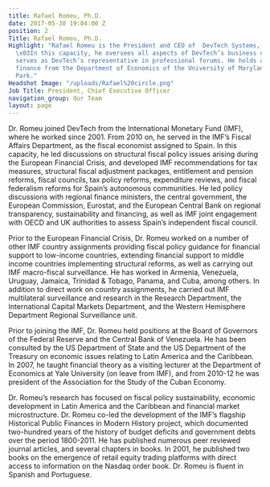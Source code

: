 ```yaml
---
title: Rafael Romeu, Ph.D.
date: 2017-05-30 19:04:00 Z
position: 2
Title: Rafael Romeu, Ph.D.
Highlight: "Rafael Romeu is the President and CEO of  DevTech Systems, Inc., (DevTech).
  \x03In this capacity, he oversees all aspects of DevTech’s business operations and
  serves as DevTech’s representative in professional forums. He holds a Ph.D. in international
  finance from the Department of Economics of the University of Maryland, \x03College
  Park."
Headshot Image: "/uploads/Rafael%20circle.png"
Job Title: President, Chief Executive Officer
navigation_group: Our Team
layout: page
---
```


Dr. Romeu joined DevTech from the International Monetary Fund (IMF), where he worked since 2001. From 2010 on, he served in the IMF’s Fiscal Affairs Department, as the fiscal economist assigned to Spain.   In this capacity, he led discussions on structural fiscal policy issues arising during the European Financial Crisis, and developed IMF recommendations for tax measures, structural fiscal adjustment packages, entitlement and pension reforms, fiscal councils, tax policy reforms, expenditure reviews, and fiscal federalism reforms for Spain’s autonomous communities. He led policy discussions with regional finance ministers, the central government, the European Commission, Eurostat, and the European Central Bank on regional transparency, sustainability and financing, as well as IMF joint engagement with OECD and UK authorities to assess Spain’s independent fiscal council.

Prior to the European Financial Crisis, Dr. Romeu worked on a number of other IMF country assignments providing fiscal policy guidance for financial support to low-income countries, extending financial support to middle income countries implementing structural reforms, as well as carrying out IMF macro-fiscal surveillance. He has worked in Armenia, Venezuela, Uruguay, Jamaica, Trinidad & Tobago, Panama, and Cuba, among others. In addition to direct work on country assignments, he carried out IMF multilateral surveillance and research in the Research Department, the International Capital Markets Department, and the Western Hemisphere Department Regional Surveillance unit.

Prior to joining the IMF, Dr. Romeu held positions at the Board of Governors of the Federal Reserve and the Central Bank of Venezuela. He has been consulted by the US Department of State and the US Department of the Treasury on economic issues relating to Latin America and the Caribbean. In 2007, he taught financial theory as a visiting lecturer at the Department of Economics at Yale University (on leave from IMF), and from 2010-12 he was president of the Association for the Study of the Cuban Economy.

Dr. Romeu’s research has focused on fiscal policy sustainability, economic development in Latin America and the Caribbean and financial market microstructure. Dr. Romeu co-led the development of the IMF’s flagship Historical Public Finances in Modern History project, which documented two-hundred years of the history of budget deficits and government debts over the period 1800-2011. He has published numerous peer reviewed journal articles, and several chapters in books. In 2001, he published two books on the emergence of retail equity trading platforms with direct access to information on the Nasdaq order book. Dr. Romeu is fluent in Spanish and Portuguese.